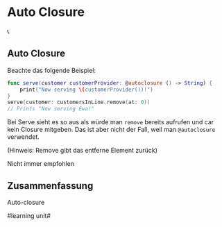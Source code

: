 # Auto Closure
📞

## Auto Closure

Beachte das folgende Beispiel:

```swift
func serve(customer customerProvider: @autoclosure () -> String) {
    print("Now serving \(customerProvider())!")
}
serve(customer: customersInLine.remove(at: 0))
// Prints "Now serving Ewa!"
```

Bei Serve sieht es so aus als würde man `remove` bereits aufrufen und car kein Closure mitgeben. Das ist aber nicht der Fall, weil man `@autoclosure` verwendet.

(Hinweis: Remove gibt das entferne Element zurück)

Nicht immer empfohlen

## Zusammenfassung
Auto-closure

#learning unit#